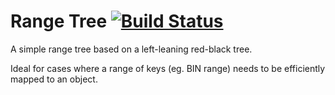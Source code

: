 Range Tree [![Build Status](https://travis-ci.org/marschall/range-tree.svg?branch=master)](https://travis-ci.org/marschall/range-tree)
==========

A simple range tree based on a left-leaning red-black tree.

Ideal for cases where a range of keys (eg. BIN range) needs to be efficiently mapped to an object.

